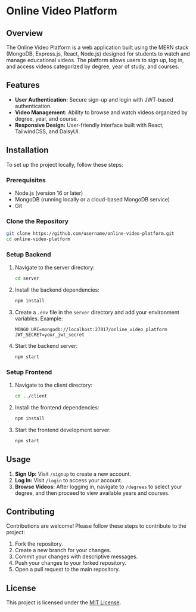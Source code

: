 
# Online Video Platform

## Overview

The Online Video Platform is a web application built using the MERN stack (MongoDB, Express.js, React, Node.js) designed for students to watch and manage educational videos. The platform allows users to sign up, log in, and access videos categorized by degree, year of study, and courses.

## Features

- **User Authentication:** Secure sign-up and login with JWT-based authentication.
- **Video Management:** Ability to browse and watch videos organized by degree, year, and course.
- **Responsive Design:** User-friendly interface built with React, TailwindCSS, and DaisyUI.

## Installation

To set up the project locally, follow these steps:

### Prerequisites

- Node.js (version 16 or later)
- MongoDB (running locally or a cloud-based MongoDB service)
- Git

### Clone the Repository

```bash
git clone https://github.com/username/online-video-platform.git
cd online-video-platform
```

### Setup Backend

1. Navigate to the server directory:

   ```bash
   cd server
   ```

2. Install the backend dependencies:

   ```bash
   npm install
   ```

3. Create a `.env` file in the `server` directory and add your environment variables. Example:

   ```
   MONGO_URI=mongodb://localhost:27017/online_video_platform
   JWT_SECRET=your_jwt_secret
   ```

4. Start the backend server:

   ```bash
   npm start
   ```

### Setup Frontend

1. Navigate to the client directory:

   ```bash
   cd ../client
   ```

2. Install the frontend dependencies:

   ```bash
   npm install
   ```

3. Start the frontend development server:

   ```bash
   npm start
   ```

## Usage

1. **Sign Up:** Visit `/signup` to create a new account.
2. **Log In:** Visit `/login` to access your account.
3. **Browse Videos:** After logging in, navigate to `/degrees` to select your degree, and then proceed to view available years and courses.

## Contributing

Contributions are welcome! Please follow these steps to contribute to the project:

1. Fork the repository.
2. Create a new branch for your changes.
3. Commit your changes with descriptive messages.
4. Push your changes to your forked repository.
5. Open a pull request to the main repository.

## License

This project is licensed under the [MIT License](LICENSE).


```

